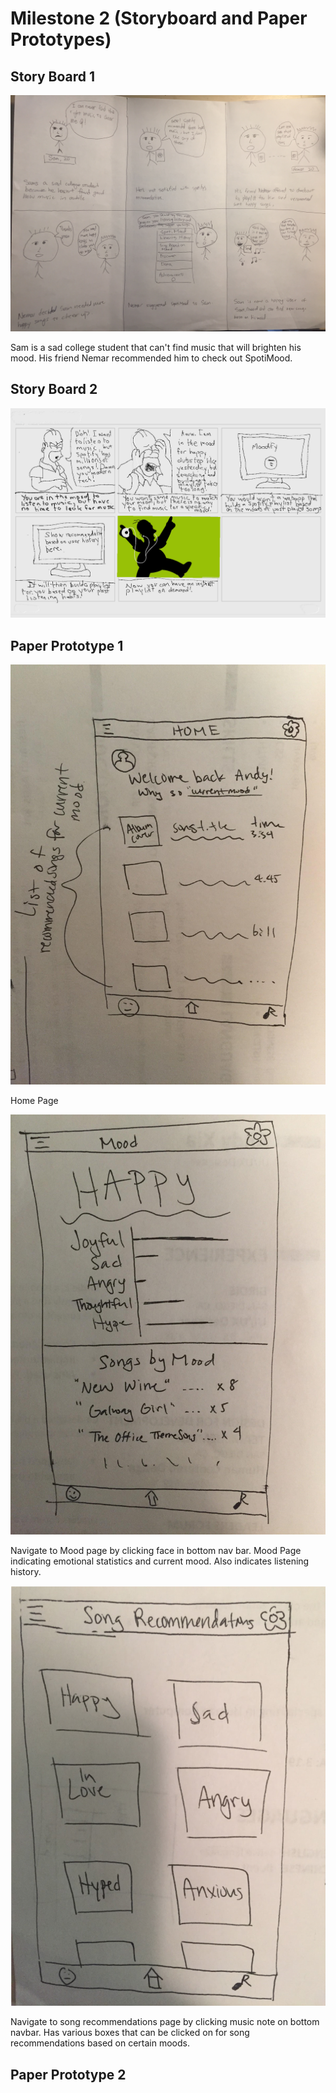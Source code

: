 Milestone 2 (Storyboard and Paper Prototypes)
====

## Story Board 1

![Image of Story Board 1](https://github.com/easonychang/cogs121/blob/master/public/images/Milestone2/StoryBoard1.jpg)

Sam is a sad college student that can't find music that will brighten his mood. His friend Nemar recommended him to check out SpotiMood.

## Story Board 2

![Image of Story Board 2](https://github.com/easonychang/cogs121/blob/master/public/images/Milestone2/StoryBoard2.jpg)

## Paper Prototype 1



![Image of Story Board 1-1](https://github.com/easonychang/cogs121/blob/master/public/images/Milestone2/Prototype1-1.jpg)

Home Page

![Image of Story Board 1-2](https://github.com/easonychang/cogs121/blob/master/public/images/Milestone2/Prototype1-2.jpg)

Navigate to Mood page by clicking face in bottom nav bar. Mood Page indicating emotional statistics and current mood. Also indicates listening history.



![Image of Story Board 1-3](https://github.com/easonychang/cogs121/blob/master/public/images/Milestone2/Prototype1-3.jpg)

Navigate to song recommendations page by clicking music note on bottom navbar. Has various boxes that can be clicked on for song recommendations based on certain moods. 


## Paper Prototype 2